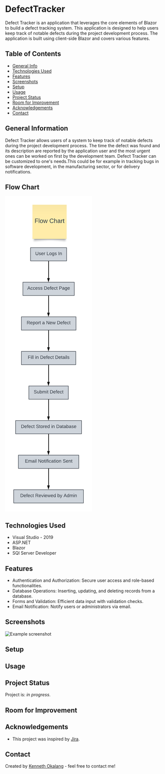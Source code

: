 # DefectTracker
Defect Tracker is an application that leverages the core elements of Blazor to build a defect tracking system. This application is designed to help users keep track of notable defects during the project development process. The application is built using client-side Blazor and covers various features.

## Table of Contents
* [General Info](#general-information)
* [Technologies Used](#technologies-used)
* [Features](#features)
* [Screenshots](#screenshots)
* [Setup](#setup)
* [Usage](#usage)
* [Project Status](#project-status)
* [Room for Improvement](#room-for-improvement)
* [Acknowledgements](#acknowledgements)
* [Contact](#contact)
<!-- * [License](#license) -->


## General Information
 Defect Tracker allows users of a system to keep track of notable defects during the project development process.
 The time the defect was found and its description are reported by the application user and the most urgent ones can be worked on first by the development team.  Defect Tracker can be customized to one's needs.This could be for example in tracking bugs in software development, in the manufacturing sector, or for delivery notifications.

## Flow Chart
![image](https://github.com/okalangkenneth/DefectTracker/blob/master/Defect%20Tracker_1.png)

 
## Technologies Used
- Visual Studio - 2019
- ASP.NET 
- Blazor
- SQl Server Developer

## Features
- Authentication and Authorization: Secure user access and role-based functionalities.
- Database Operations: Inserting, updating, and deleting records from a database.
- Forms and Validation: Efficient data input with validation checks.
- Email Notification: Notify users or administrators via email.

## Screenshots
![Example screenshot](./img/screenshot.png)
<!-- If you have screenshots you'd like to share, include them here. -->

## Setup

## Usage
## Project Status
Project is: _in progress_.


## Room for Improvement



## Acknowledgements

- This project was inspired by [Jira](https://www.atlassian.com/software/jira). 



## Contact
Created by [Kenneth Okalang](backendinsight.com) - feel free to contact me!


<!-- Optional -->
<!-- ## License -->
<!-- This project is open source and available under the [... License](). -->

<!-- You don't have to include all sections - just the one's relevant to your project -->






